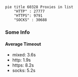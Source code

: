 
```mermaid
pie title 60328 Proxies in list
    "HTTP" : 27777
    "HTTPS": 9791
    "SOCKS" : 30688
```

### Some Info
#### Average Timeout

- mixed: 3.6s
- http: 1.9s
- https: 8.2s
- socks: 5.2s